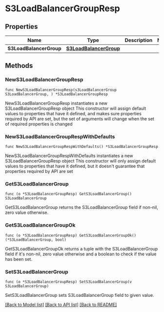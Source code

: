 # S3LoadBalancerGroupResp

## Properties

Name | Type | Description | Notes
------------ | ------------- | ------------- | -------------
**S3LoadBalancerGroup** | [**S3LoadBalancerGroup**](S3LoadBalancerGroup.md) |  | 

## Methods

### NewS3LoadBalancerGroupResp

`func NewS3LoadBalancerGroupResp(s3LoadBalancerGroup S3LoadBalancerGroup, ) *S3LoadBalancerGroupResp`

NewS3LoadBalancerGroupResp instantiates a new S3LoadBalancerGroupResp object
This constructor will assign default values to properties that have it defined,
and makes sure properties required by API are set, but the set of arguments
will change when the set of required properties is changed

### NewS3LoadBalancerGroupRespWithDefaults

`func NewS3LoadBalancerGroupRespWithDefaults() *S3LoadBalancerGroupResp`

NewS3LoadBalancerGroupRespWithDefaults instantiates a new S3LoadBalancerGroupResp object
This constructor will only assign default values to properties that have it defined,
but it doesn't guarantee that properties required by API are set

### GetS3LoadBalancerGroup

`func (o *S3LoadBalancerGroupResp) GetS3LoadBalancerGroup() S3LoadBalancerGroup`

GetS3LoadBalancerGroup returns the S3LoadBalancerGroup field if non-nil, zero value otherwise.

### GetS3LoadBalancerGroupOk

`func (o *S3LoadBalancerGroupResp) GetS3LoadBalancerGroupOk() (*S3LoadBalancerGroup, bool)`

GetS3LoadBalancerGroupOk returns a tuple with the S3LoadBalancerGroup field if it's non-nil, zero value otherwise
and a boolean to check if the value has been set.

### SetS3LoadBalancerGroup

`func (o *S3LoadBalancerGroupResp) SetS3LoadBalancerGroup(v S3LoadBalancerGroup)`

SetS3LoadBalancerGroup sets S3LoadBalancerGroup field to given value.



[[Back to Model list]](../README.md#documentation-for-models) [[Back to API list]](../README.md#documentation-for-api-endpoints) [[Back to README]](../README.md)


